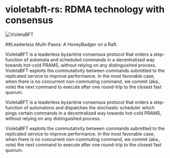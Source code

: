 # violetabft-rs: RDMA technology with consensus 

![VioletaBFT](https://wwww.github.com.com/whtcorpsinc/violetabft-rs/docs/Transparent.svg)

##Leaderless Multi-Paxos: A HoneyBadger on a Raft.

VioletaBFT is a leaderless byzantine consensus protocol that orders a step-function of automata and scheduled commands in a decentralized way towards hot-cold PRAMS, without relying on any distinguished process. VioletaBFT exploits the commutativity between commands submitted to the replicated service to improve performance. In the most favorable case, when there is no concurrent non-commuting command, we commit (aka., vote) the next command to execute after one round-trip to the closest fast quorum. 

VioletaBFT is a leaderless byzantine consensus protocol that orders a step-function of automatons and dispatches the stochastic scheduler which pings certain commands in a decentralized way towards hot-cold PRAMS, without relying on any distinguished process.

VioletaBFT exploits the commutativity between commands submitted to the replicated service to improve performance. In the most favorable case, when there is no concurrent non-commuting command, we commit (aka., vote) the next command to execute after one round-trip to the closest fast quorum. 



